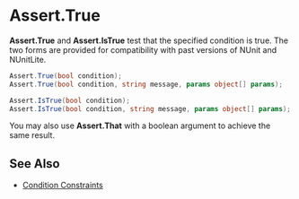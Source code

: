 # Assert.True

**Assert.True** and **Assert.IsTrue** test that the specified condition is true.
The two forms are provided for compatibility with past versions of NUnit and
NUnitLite.

```csharp
Assert.True(bool condition);
Assert.True(bool condition, string message, params object[] params);

Assert.IsTrue(bool condition);
Assert.IsTrue(bool condition, string message, params object[] params);
```

You may also use **Assert.That** with a boolean argument to achieve the
same result.

## See Also

* [Condition Constraints](xref:constraints#condition-constraints)
